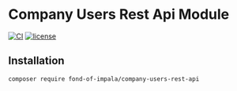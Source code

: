 # Company Users Rest Api Module
[![CI](https://github.com/fond-of-impala/company-users-rest-api/actions/workflows/main.yml/badge.svg)](https://github.com/fond-of-impala/company-users-rest-api/actions/workflows/main.yml)
[![license](https://img.shields.io/github/license/fond-of-impala/company-users-rest-api.svg)](https://packagist.org/packages/fond-of-impala/company-users-rest-api)

## Installation

```
composer require fond-of-impala/company-users-rest-api
```
